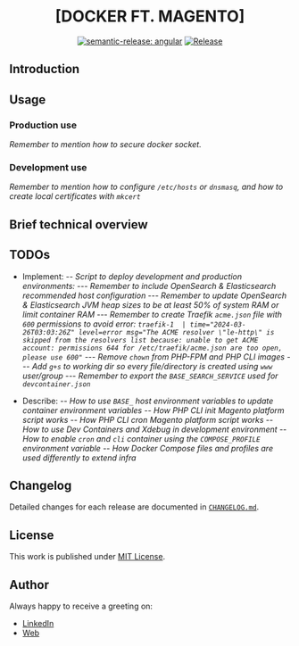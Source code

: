 <div align=center>

# [DOCKER FT. MAGENTO]

[![semantic-release: angular](https://img.shields.io/badge/semantic--release-angular-e10079?logo=semantic-release)](https://github.com/semantic-release/semantic-release)
[![Release](https://github.com/d3p1/docker-magento/actions/workflows/release.yml/badge.svg)](https://github.com/d3p1/docker-magento/actions/workflows/release.yml)

</div>

## Introduction

## Usage

### Production use

*Remember to mention how to secure docker socket.*

### Development use

*Remember to mention how to configure `/etc/hosts` or `dnsmasq`, and how to create local certificates with `mkcert`*

## Brief technical overview

## TODOs

- Implement:
-- *Script to deploy development and production environments:*
--- *Remember to include OpenSearch & Elasticsearch recommended host configuration*
--- *Remember to update OpenSearch & Elasticsearch JVM heap sizes to be at least 50% of system RAM or limit container RAM*
--- *Remember to create Traefik `acme.json` file with `600` permissions to avoid error: `traefik-1  | time="2024-03-26T03:03:26Z" level=error msg="The ACME resolver \"le-http\" is skipped from the resolvers list because: unable to get ACME account: permissions 644 for /etc/traefik/acme.json are too open, please use 600"`*
--- *Remove `chown` from PHP-FPM and PHP CLI images*
--- *Add `g+s` to working dir so every file/directory is created using `www` user/group*
--- *Remember to export the `BASE_SEARCH_SERVICE` used for `devcontainer.json`*

- Describe:
-- *How to use `BASE_` host environment variables to update container environment variables*
-- *How PHP CLI init Magento platform script works*
-- *How PHP CLI cron Magento platform script works*
-- *How to use Dev Containers and Xdebug in development environment*
-- *How to enable `cron` and `cli` container using the `COMPOSE_PROFILE` environment variable*
-- *How Docker Compose files and profiles are used differently to extend infra*

## Changelog

Detailed changes for each release are documented in [`CHANGELOG.md`](./CHANGELOG.md).

## License

This work is published under [MIT License](./LICENSE).

## Author

Always happy to receive a greeting on:

- [LinkedIn](https://www.linkedin.com/in/cristian-marcelo-de-picciotto/) 
- [Web](https://d3p1.dev/)
